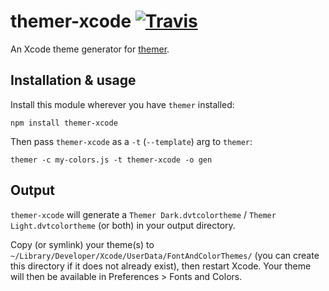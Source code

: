 # themer-xcode [![Travis](https://img.shields.io/travis/mjswensen/themer-xcode.svg)](https://travis-ci.org/mjswensen/themer-xcode)

An Xcode theme generator for [themer](https://github.com/mjswensen/themer).

## Installation & usage

Install this module wherever you have `themer` installed:

    npm install themer-xcode

Then pass `themer-xcode` as a `-t` (`--template`) arg to `themer`:

    themer -c my-colors.js -t themer-xcode -o gen

## Output

`themer-xcode` will generate a `Themer Dark.dvtcolortheme` / `Themer Light.dvtcolortheme` (or both) in your output directory.

Copy (or symlink) your theme(s) to `~/Library/Developer/Xcode/UserData/FontAndColorThemes/` (you can create this directory if it does not already exist), then restart Xcode. Your theme will then be available in Preferences > Fonts and Colors.
